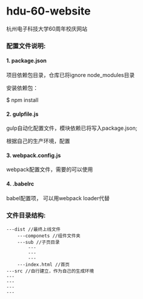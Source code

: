 # hdu-60-website
杭州电子科技大学60周年校庆网站


### 配置文件说明:

#### 1. package.json
项目依赖包目录，仓库已将ignore node_modules目录

安装依赖包：

$ npm install
#### 2. gulpfile.js

gulp自动化配置文件，模块依赖已将写入package.json;

根据自己的生产环境，配置

#### 3. webpack.config.js

webpack配置文件，需要的可以使用

#### 4. .babelrc

babel配置项， 可以用webpack loader代替

### 文件目录结构:

	---dist //最终上线文件
		---componets //组件文件夹
		---sub //子页目录
			---
			---
			---
		---index.html //首页
	---src //自行建立，作为自己的生成环境
	---
	---
	---
	---